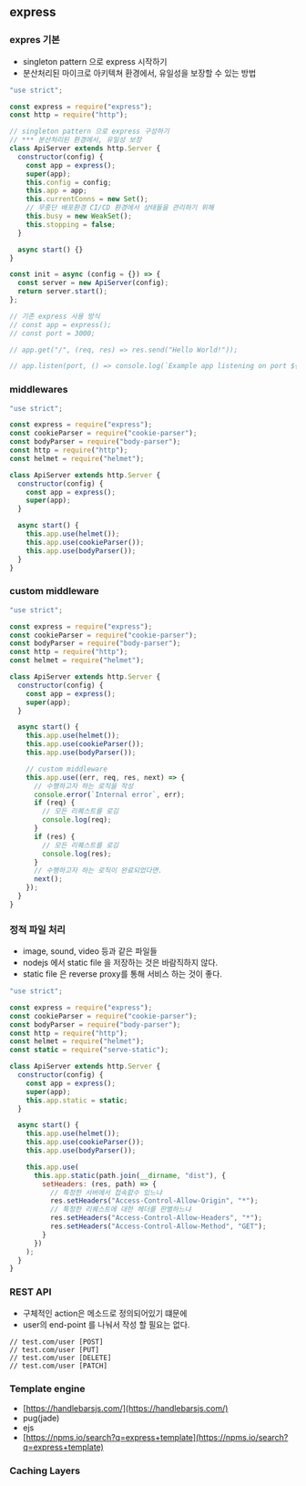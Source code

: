 ## express

### expres 기본

- singleton pattern 으로 express 시작하기
- 분산처리된 마이크로 아키텍쳐 환경에서, 유일성을 보장할 수 있는 방법

```js
"use strict";

const express = require("express");
const http = require("http");

// singleton pattern 으로 express 구성하기
// *** 분산처리된 환경에서, 유일성 보장
class ApiServer extends http.Server {
  constructor(config) {
    const app = express();
    super(app);
    this.config = config;
    this.app = app;
    this.currentConns = new Set();
    // 무중단 배포환경 CI/CD 환경에서 상태들을 관리하기 위해
    this.busy = new WeakSet();
    this.stopping = false;
  }

  async start() {}
}

const init = async (config = {}) => {
  const server = new ApiServer(config);
  return server.start();
};

// 기존 express 사용 방식
// const app = express();
// const port = 3000;

// app.get("/", (req, res) => res.send("Hello World!"));

// app.listen(port, () => console.log(`Example app listening on port ${port}!`));
```

### middlewares

```js
"use strict";

const express = require("express");
const cookieParser = require("cookie-parser");
const bodyParser = require("body-parser");
const http = require("http");
const helmet = require("helmet");

class ApiServer extends http.Server {
  constructor(config) {
    const app = express();
    super(app);
  }

  async start() {
    this.app.use(helmet());
    this.app.use(cookieParser());
    this.app.use(bodyParser());
  }
}
```

### custom middleware

```js
"use strict";

const express = require("express");
const cookieParser = require("cookie-parser");
const bodyParser = require("body-parser");
const http = require("http");
const helmet = require("helmet");

class ApiServer extends http.Server {
  constructor(config) {
    const app = express();
    super(app);
  }

  async start() {
    this.app.use(helmet());
    this.app.use(cookieParser());
    this.app.use(bodyParser());

    // custom middleware
    this.app.use((err, req, res, next) => {
      // 수행하고자 하는 로직을 작성
      console.error(`Internal error`, err);
      if (req) {
        // 모든 리퀘스트를 로깅
        console.log(req);
      }
      if (res) {
        // 모든 리퀘스트를 로깅
        console.log(res);
      }
      // 수행하고자 하는 로직이 완료되었다면.
      next();
    });
  }
}
```

### 정적 파일 처리

- image, sound, video 등과 같은 파일들
- nodejs 에서 static file 을 저장하는 것은 바람직하지 않다.
- static file 은 reverse proxy를 통해 서비스 하는 것이 좋다.

```js
"use strict";

const express = require("express");
const cookieParser = require("cookie-parser");
const bodyParser = require("body-parser");
const http = require("http");
const helmet = require("helmet");
const static = require("serve-static");

class ApiServer extends http.Server {
  constructor(config) {
    const app = express();
    super(app);
    this.app.static = static;
  }

  async start() {
    this.app.use(helmet());
    this.app.use(cookieParser());
    this.app.use(bodyParser());

    this.app.use(
      this.app.static(path.join(__dirname, "dist"), {
        setHeaders: (res, path) => {
          // 특정한 서버에서 접속핤수 있느냐
          res.setHeaders("Access-Control-Allow-Origin", "*");
          // 특정한 리퀘스트에 대한 헤더를 판별하느냐
          res.setHeaders("Access-Control-Allow-Headers", "*");
          res.setHeaders("Access-Control-Allow-Method", "GET");
        }
      })
    );
  }
}
```

### REST API

- 구체적인 action은 메소드로 정의되어있기 떄문에
- user의 end-point 를 나눠서 작성 할 필요는 없다.

```
// test.com/user [POST]
// test.com/user [PUT]
// test.com/user [DELETE]
// test.com/user [PATCH]
```

### Template engine

- [https://handlebarsjs.com/](https://handlebarsjs.com/)
- pug(jade)
- ejs
- [https://npms.io/search?q=express+template](https://npms.io/search?q=express+template)

### Caching Layers
